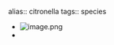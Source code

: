 alias:: citronella
tags:: species

- ![image.png](https://peach-geographical-bat-397.mypinata.cloud/ipfs/QmSX7QYAivFhuSeXLcVAwSjGXuh2W5DoBeW4ouugEapoYP)
-